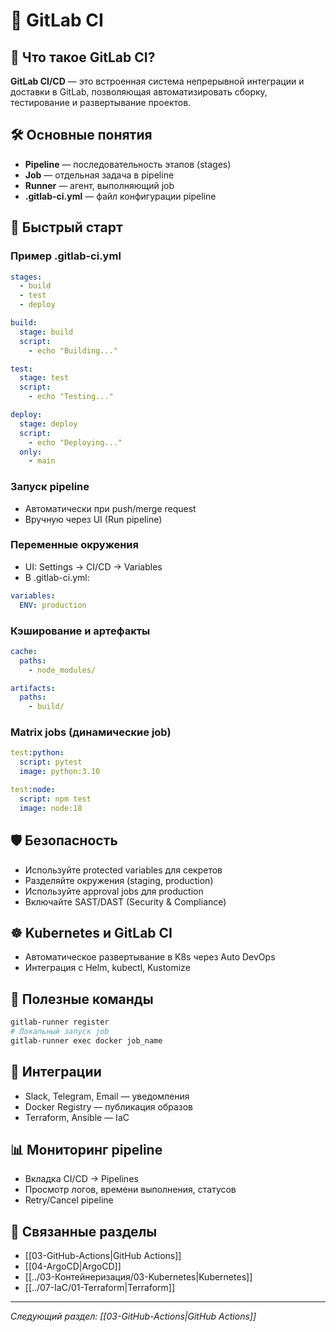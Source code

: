# 🔄 GitLab CI

## 📖 Что такое GitLab CI?

**GitLab CI/CD** — это встроенная система непрерывной интеграции и доставки в GitLab, позволяющая автоматизировать сборку, тестирование и развертывание проектов.

## 🛠️ Основные понятия
- **Pipeline** — последовательность этапов (stages)
- **Job** — отдельная задача в pipeline
- **Runner** — агент, выполняющий job
- **.gitlab-ci.yml** — файл конфигурации pipeline

## 🚀 Быстрый старт

### Пример .gitlab-ci.yml
```yaml
stages:
  - build
  - test
  - deploy

build:
  stage: build
  script:
    - echo "Building..."

test:
  stage: test
  script:
    - echo "Testing..."

deploy:
  stage: deploy
  script:
    - echo "Deploying..."
  only:
    - main
```

### Запуск pipeline
- Автоматически при push/merge request
- Вручную через UI (Run pipeline)

### Переменные окружения
- UI: Settings → CI/CD → Variables
- В .gitlab-ci.yml:
```yaml
variables:
  ENV: production
```

### Кэширование и артефакты
```yaml
cache:
  paths:
    - node_modules/

artifacts:
  paths:
    - build/
```

### Matrix jobs (динамические job)
```yaml
test:python:
  script: pytest
  image: python:3.10

test:node:
  script: npm test
  image: node:18
```

## 🛡️ Безопасность
- Используйте protected variables для секретов
- Разделяйте окружения (staging, production)
- Используйте approval jobs для production
- Включайте SAST/DAST (Security & Compliance)

## ☸️ Kubernetes и GitLab CI
- Автоматическое развертывание в K8s через Auto DevOps
- Интеграция с Helm, kubectl, Kustomize

## 📝 Полезные команды
```bash
gitlab-runner register
# Локальный запуск job
gitlab-runner exec docker job_name
```

## 🔧 Интеграции
- Slack, Telegram, Email — уведомления
- Docker Registry — публикация образов
- Terraform, Ansible — IaC

## 📊 Мониторинг pipeline
- Вкладка CI/CD → Pipelines
- Просмотр логов, времени выполнения, статусов
- Retry/Cancel pipeline

## 🔗 Связанные разделы
- [[03-GitHub-Actions|GitHub Actions]]
- [[04-ArgoCD|ArgoCD]]
- [[../03-Контейнеризация/03-Kubernetes|Kubernetes]]
- [[../07-IaC/01-Terraform|Terraform]]

---

*Следующий раздел: [[03-GitHub-Actions|GitHub Actions]]* 